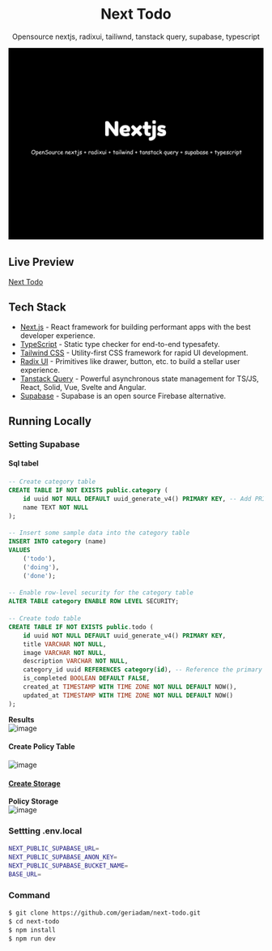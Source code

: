 <h1 align="center">
  Next Todo
</h1>
<p align="center">
  Opensource nextjs, radixui, tailiwnd, tanstack query, supabase, typescript
</p>

![preview](./public/ogImage.png)

## Live Preview

[Next Todo](https://next-todo-ashen-six.vercel.app/)

## Tech Stack

- [Next.js](https://nextjs.org) - React framework for building performant apps with the best developer experience.
- [TypeScript](https://typescriptlang.org) - Static type checker for end-to-end typesafety.
- [Tailwind CSS](https://tailwindcss.com) - Utility-first CSS framework for rapid UI development.
- [Radix UI](https://www.radix-ui.com/) - Primitives like drawer, button, etc. to build a stellar user experience.
- [Tanstack Query](https://tanstack.com/query/latest) - Powerful asynchronous state management for TS/JS, React, Solid, Vue, Svelte and Angular.
- [Supabase](https://supabase.com/) - Supabase is an open source Firebase alternative.

## Running Locally

### Setting Supabase

#### Sql tabel
```sql
-- Create category table
CREATE TABLE IF NOT EXISTS public.category (
    id uuid NOT NULL DEFAULT uuid_generate_v4() PRIMARY KEY, -- Add PRIMARY KEY
    name TEXT NOT NULL
);

-- Insert some sample data into the category table
INSERT INTO category (name)
VALUES
    ('todo'),
    ('doing'),
    ('done');

-- Enable row-level security for the category table
ALTER TABLE category ENABLE ROW LEVEL SECURITY;

-- Create todo table
CREATE TABLE IF NOT EXISTS public.todo (
    id uuid NOT NULL DEFAULT uuid_generate_v4() PRIMARY KEY,
    title VARCHAR NOT NULL,
    image VARCHAR NOT NULL,
    description VARCHAR NOT NULL,
    category_id uuid REFERENCES category(id), -- Reference the primary key
    is_completed BOOLEAN DEFAULT FALSE,
    created_at TIMESTAMP WITH TIME ZONE NOT NULL DEFAULT NOW(),
    updated_at TIMESTAMP WITH TIME ZONE NOT NULL DEFAULT NOW()
);
```

<b> Results </b><br>
<img width="736" alt="image" src="https://github.com/user-attachments/assets/a783736d-37ad-4a63-8d74-9b7d305e879d" />


#### Create Policy Table

<img width="275" alt="image" src="https://github.com/user-attachments/assets/3f2b4acb-e829-409c-8a64-89207158f75d" />


#### [Create Storage](https://supabase.com/docs/guides/storage)

<b> Policy Storage </b><br>
<img width="314" alt="image" src="https://github.com/user-attachments/assets/3b514466-de34-430c-a7d3-18c5dd6e4721" />


### Settting .env.local

```bash
NEXT_PUBLIC_SUPABASE_URL=
NEXT_PUBLIC_SUPABASE_ANON_KEY=
NEXT_PUBLIC_SUPABASE_BUCKET_NAME=
BASE_URL=
```

### Command

```bash
$ git clone https://github.com/geriadam/next-todo.git
$ cd next-todo
$ npm install
$ npm run dev
```
